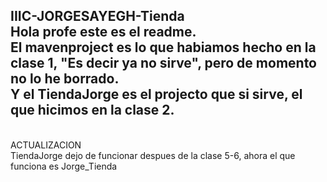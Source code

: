 IIIC-JORGESAYEGH-Tienda
<br>
Hola profe este es el readme.
<br>
El mavenproject es lo que habiamos hecho en la clase 1, "Es decir ya no sirve", pero de momento no lo he borrado.
<br>
Y el TiendaJorge es el projecto que si sirve, el que hicimos en la clase 2.
<br>
----------------------------------------------------------------------------------------------------------------------------------------------------------------------------------------------
<br>
ACTUALIZACION
<br>
TiendaJorge dejo de funcionar despues de la clase 5-6, ahora el que funciona es Jorge_Tienda
